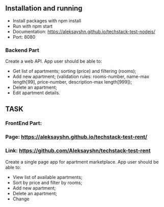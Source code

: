 ## Installation and running

* Install packages with npm install
* Run with npm start
* Documentation: https://aleksayshn.github.io/techstack-test-nodejs/
* Port: 8080

###  Backend Part
Create a web API. App user should be able to:
* Get list of apartments; sorting (price) and filtering (rooms);
* Add new apartment; (validation rules: rooms-number, name-max length[99], price-number, description-max length[999]);
* Delete an apartment;
* Edit apartment details.
  
## TASK
###  FrontEnd Part: 
### Page: https://aleksayshn.github.io/techstack-test-rent/
### Link: https://github.com/Aleksayshn/techstack-test-rent

Create a single page app for apartment marketplace. App user should be able to:
* View list of available apartments;
* Sort by price and filter by rooms;
* Add new apartment;
* Delete an apartment;
* Change

